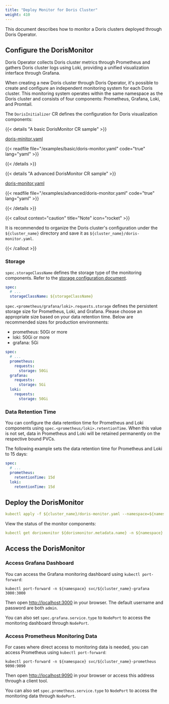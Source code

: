 ```yaml
---
title: "Deploy Monitor for Doris Cluster"
weight: 410
---
```


This document describes how to monitor a Doris clusters deployed through Doris Operator.

## Configure the DorisMonitor

Doris Operator collects Doris cluster metrics through Prometheus and gathers Doris cluster logs using Loki, providing a
unified visualization interface through Grafana.

When creating a new Doris cluster through Doris Operator, it's possible to create and configure an independent
monitoring system for each Doris cluster. This monitoring system operates within the same namespace as the Doris cluster
and consists of four components: Prometheus, Grafana, Loki, and Promtail.

The `DorisInitializer` CR defines the configuration for Doris visualization components:

{{< details "A basic DorisMonitor CR sample" >}}

[doris-minitor.yaml](https://github.com/linsoss/doris-operator/blob/dev/examples/basic/doris-monitor.yaml)

{{< readfile file="/examples/basic/doris-monitor.yaml" code="true" lang="yaml" >}}

{{< /details >}}

{{< details "A advanced DorisMonitor CR sample" >}}

[doris-monitor.yaml](https://github.com/linsoss/doris-operator/blob/dev/examples/advanced/doris-monitor.yaml)

{{< readfile file="/examples/advanced/doris-monitor.yaml" code="true" lang="yaml" >}}

{{< /details >}}

{{< callout context="caution" title="Note" icon="rocket"  >}}

It is recommended to organize the Doris cluster's configuration under the `${cluster_name}` directory and save it
as `${cluster_name}/doris-monitor.yaml`.

{{< /callout >}}

### Storage

`spec.storageClassName` defines the storage type of the monitoring components. Refer to
the [storage configuration document](../configure-storage-class/).

```yaml
spec:
  # ...
  storageClassName: ${storageClassName}
```

`spec.<prometheus/grafana/loki>.requests.storage` defines the persistent storage size for Prometheus, Loki, and Grafana.
Please choose an appropriate size based on your data retention time. Below are recommended sizes for production
environments:

- prometheus: 50Gi or more
- loki: 50Gi or more
- grafana: 5Gi

```yaml
spec:
  # ...
  prometheus:
    requests:
      storage: 50Gi
  grafana:
    requests:
      storage: 5Gi
  loki:
    requests:
      storage: 50Gi
```

### Data Retention Time

You can configure the data retention time for Prometheus and Loki components
using `spec.<prometheus/loki>.retentionTime`. When this value is not set, data in Prometheus and Loki will be retained
permanently on the respective bound PVCs.

The following example sets the data retention time for Prometheus and Loki to 15 days:

```yaml
spec:
  # ...
  prometheus:
    retentionTime: 15d
  loki:
    retentionTime: 15d
```

## Deploy the DorisMonitor

```yaml
kubectl apply -f ${cluster_name}/doris-monitor.yaml --namespace=${namespace}
```

View the status of the monitor components:

```yaml
kubectl get dorismonitor ${dorismonitor.metadata.name} -n ${namespace} -o yaml
```

## Access the DorisMonitor

### Access Grafana Dashboard

You can access the Grafana monitoring dashboard using `kubectl port-forward`:

```other
kubectl port-forward -n ${namespace} svc/${cluster_name}-grafana 3000:3000
```

Then open [http://localhost:3000](http://localhost:3000/) in your browser. The default username and password are
both `admin`.

You can also set `spec.grafana.service.type` to `NodePort` to access the monitoring dashboard through `NodePort`.

### Access Prometheus Monitoring Data

For cases where direct access to monitoring data is needed, you can access Prometheus using `kubectl port-forward`:

```other
kubectl port-forward -n ${namespace} svc/${cluster_name}-prometheus 9090:9090 
```

Then open [http://localhost:9090](http://localhost:9090/) in your browser or access this address through a client tool.

You can also set `spec.prometheus.service.type` to `NodePort` to access the monitoring data through `NodePort`.
